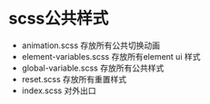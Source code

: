 # scss公共样式
* animation.scss 存放所有公共切换动画
* element-variables.scss 存放所有element ui 样式
* global-variable.scss 存放所有公共样式
* reset.scss 存放所有重置样式
* index.scss 对外出口